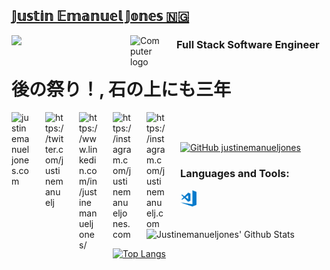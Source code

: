 ## [𝕁𝕦𝕤𝕥𝕚𝕟 𝔼𝕞𝕒𝕟𝕦𝕖𝕝 𝕁𝕠𝕟𝕖𝕤 🇳🇬](https://github.com/justinemanueljones?tab=repositories)

<img align="left" width="190px" src="https://42f2671d685f51e10fc6-b9fcecea3e50b3b59bdc28dead054ebc.ssl.cf5.rackcdn.com/illustrations/developer_activity_bv83.svg" />

<img align="left" style="margin-right: 1.5rem;"
alt="Computer logo" 
width="50px" src="https://www.flaticon.com/svg/static/icons/svg/2920/2920277.svg"/> <h3>Full Stack Software Engineer </h3> 


# 後の祭り！, 石の上にも三年

[<img align="left" style="margin-right: 1.5rem;"
alt="justinemanueljones.com" 
width="30px" src="https://www.flaticon.com/svg/static/icons/svg/841/841364.svg"
/>][Website] 

[<img align="left" style="margin-right: 1.5rem;"
alt="https://twitter.com/justinemanuelj"
width="30px"  src="https://www.flaticon.com/svg/static/icons/svg/124/124021.svg" 
/>][Twitter]

[<img align="left" style="margin-right: 1.5rem;"
alt="https://www.linkedin.com/in/justinemanueljones/"
width="30px"  src="https://www.flaticon.com/svg/static/icons/svg/174/174857.svg" 
/>][LinkedIn]

[<img align="left" style="margin-right: 1.5rem;"
alt="https://instagram.com/justinemanueljones.com" 
width="30px"  src="https://www.flaticon.com/svg/static/icons/svg/174/174855.svg" 
/>][Instagram]

[<img align="left" style="margin-right: 1.5rem;"
alt="https://instagram.com/justinemanuelj.com" 
width="30px"  src="https://www.flaticon.com/svg/static/icons/svg/174/174855.svg" 
/>][Instagram2] <br/>
<br/>


[![GitHub justinemanueljones](https://img.shields.io/github/followers/justinemanueljones?label=Follow&style=social)](https://github.com/justinemanueljones)

### Languages and Tools:

<img align="left" alt="Visual Studio Code" width="26px" src="https://raw.githubusercontent.com/github/explore/80688e429a7d4ef2fca1e82350fe8e3517d3494d/topics/visual-studio-code/visual-studio-code.png" />

<br/>
<br/>

<img  alt="Justinemanueljones' Github Stats" src="https://github-readme-stats.vercel.app/api?username=justinemanueljones&show_icons=true&theme=dark" />

[![Top Langs](https://github-readme-stats.vercel.app/api/top-langs/?username=justinemanueljones&layout=compact&theme=dark)](https://github.com/justinemanueljones/github-readme-stats)

[Website]: https://justinemanueljones.com
[Instagram]: https://instagram.com/justinemanueljones
[Instagram2]: https://instagram.com/justinemanuelj
[Twitter]: https://twitter.com/justinemanuelj
[LinkedIn]: https://www.linkedin.com/in/justinemanueljones/
